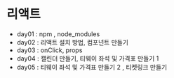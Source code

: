 # 리액트 
- day01 : npm , node_modules
- day02 : 리액트 설치 방법, 컴포넌트 만들기
- day03 : onClick, props
- day04 : 캘린더 만들기, 티웨이 좌석 및 가격표 만들기 1
- day05 : 티웨이 좌석 및 가격표 만들기 2 , 티켓링크 만들기
